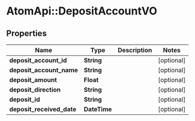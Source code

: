 # AtomApi::DepositAccountVO

## Properties
Name | Type | Description | Notes
------------ | ------------- | ------------- | -------------
**deposit_account_id** | **String** |  | [optional] 
**deposit_account_name** | **String** |  | [optional] 
**deposit_amount** | **Float** |  | [optional] 
**deposit_direction** | **String** |  | [optional] 
**deposit_id** | **String** |  | [optional] 
**deposit_received_date** | **DateTime** |  | [optional] 


